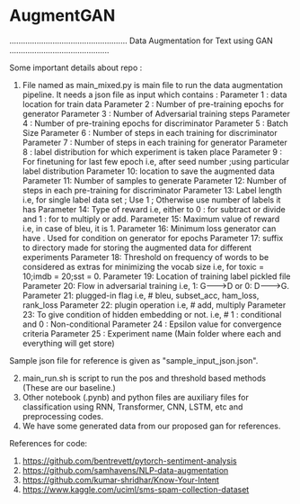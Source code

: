 # AugmentGAN

.................................................... Data Augmentation for Text using GAN ............................................

Some important details about repo :
1. File named as main_mixed.py is main file to run the data augmentation pipeline.
It needs a json file as input which contains : 
    Parameter 1 : data location for train data 
    Parameter 2 : Number of pre-training epochs for generator
    Parameter 3 : Number of Adversarial training steps
    Parameter 4 : Number of pre-training epochs for discriminator
    Parameter 5 : Batch Size
    Parameter 6 : Number of steps in each training for discriminator
    Parameter 7 : Number of steps in each training for generator
    Parameter 8 : label distribution for which experiment is taken place
    Parameter 9 : For finetuning for last few epoch i.e, after seed number ;using particular label distribution
    Parameter 10: location to save the augmented data
    Parameter 11: Number of samples to generate
    Parameter 12: Number of steps in each pre-training for discriminator
    Parameter 13: Label length i.e, for single label data set ; Use 1 ; Otherwise use number of labels it has
    Parameter 14: Type of reward i.e, either to 0 : for subtract or divide and 1 : for  to multiply or add.
    Parameter 15: Maximum value of reward i.e, in case of bleu, it is 1.
    Parameter 16: Minimum loss generator can have . Used for condition on generator for epochs
    Parameter 17: suffix to directory made for storing the augmented data for different experiments
    Parameter 18: Threshold on frequency of words to be considered as extras for minimizing the vocab size i.e, for toxic  = 10;imdb = 20;sst = 0.
    Parameter 19: Location of training label pickled file
    Parameter 20: Flow in adversarial training i.e, 1: G--->D or 0:  D--->G. 
    Parameter 21: plugged-in flag i.e, # bleu, subset_acc, ham_loss, rank_loss
    Parameter 22: plugin operation i.e,  # add, multiply
    Parameter 23: To give condition of hidden embedding or not. i.e, # 1 : conditional and 0 : Non-conditional
    Parameter 24 : Epsilon value for convergence criteria
    Parameter 25 : Experiment name (Main folder where each and everything will get store)   

Sample json file for reference is given as "sample_input_json.json".

2. main_run.sh is script to run the pos and threshold based methods (These are our baseline.)
3. Other notebook (.pynb) and python files are auxiliary files for classification using RNN, Transformer, CNN, LSTM, etc and preprocessing codes.
4. We have some generated data from our proposed gan for references.

References for code:
1. https://github.com/bentrevett/pytorch-sentiment-analysis
2. https://github.com/samhavens/NLP-data-augmentation
3. https://github.com/kumar-shridhar/Know-Your-Intent
4. https://www.kaggle.com/uciml/sms-spam-collection-dataset

	
